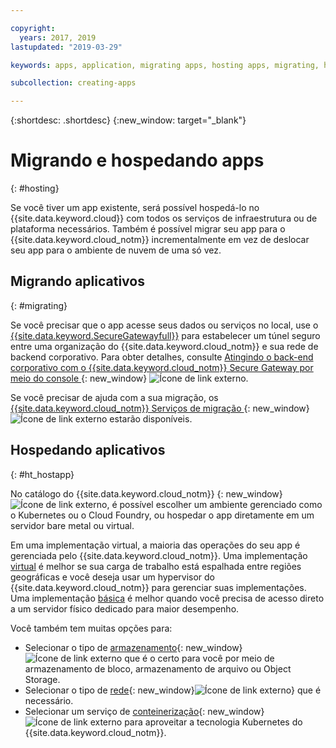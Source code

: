 ```yaml
---

copyright:
  years: 2017, 2019
lastupdated: "2019-03-29"

keywords: apps, application, migrating apps, hosting apps, migrating, hosting, migration

subcollection: creating-apps

---
```


{:shortdesc: .shortdesc}
{:new_window: target="_blank"}

# Migrando e hospedando apps
{: #hosting}

Se você tiver um app existente, será possível hospedá-lo no {{site.data.keyword.cloud}} com todos os serviços de infraestrutura ou de plataforma necessários. Também é possível migrar seu app para o {{site.data.keyword.cloud_notm}} incrementalmente em vez de deslocar seu app para o ambiente de nuvem de uma só vez.

## Migrando aplicativos
{: #migrating}

Se você precisar que o app acesse seus dados ou serviços no local, use o [{{site.data.keyword.SecureGatewayfull}}](/docs/services/SecureGateway?topic=securegateway-getting-started-with-sg#getting-started-with-sg) para estabelecer um túnel seguro entre uma organização do {{site.data.keyword.cloud_notm}} e sua rede de backend corporativo. Para obter detalhes, consulte [Atingindo o back-end corporativo com o {{site.data.keyword.cloud_notm}} Secure Gateway por meio do console ](https://developer.ibm.com/bluemix/2015/04/01/reaching-enterprise-backend-bluemix-secure-gateway/){: new_window} ![Ícone de link externo](../icons/launch-glyph.svg "Ícone de link externo").

Se você precisar de ajuda com a sua migração, os [{{site.data.keyword.cloud_notm}} Serviços de migração ](https://www.ibm.com/cloud/migration-services){: new_window} ![Ícone de link externo](../icons/launch-glyph.svg "Ícone de link externo") estarão disponíveis.

## Hospedando aplicativos
{: #ht_hostapp}

No catálogo do {{site.data.keyword.cloud_notm}} [ ](https://{DomainName}/catalog/?taxonomyNavigation=apps){: new_window} ![Ícone de link externo](../icons/launch-glyph.svg "Ícone de link externo"), é possível escolher um ambiente gerenciado como o Kubernetes ou o Cloud Foundry, ou hospedar o app diretamente em um servidor bare metal ou virtual.

Em uma implementação virtual, a maioria das operações do seu app é gerenciada pelo {{site.data.keyword.cloud_notm}}. Uma implementação [virtual](/docs/vsi?topic=virtual-servers-about-virtual-servers#about-virtual-servers) é melhor se sua carga de trabalho está espalhada entre regiões geográficas e você deseja usar um hypervisor do {{site.data.keyword.cloud_notm}} para gerenciar suas implementações. Uma implementação [básica](/docs/bare-metal?topic=bare-metal-bm-getting-started#getting-started) é melhor quando você precisa de acesso direto a um servidor físico dedicado para maior desempenho.

Você também tem muitas opções para:
* Selecionar o tipo de [armazenamento](https://{DomainName}/catalog/?taxonomyNavigation=apps&category=slstorage){: new_window} ![Ícone de link externo](../icons/launch-glyph.svg "Ícone de link externo") que é o certo para você por meio de armazenamento de bloco, armazenamento de arquivo ou Object Storage.
* Selecionar o tipo de [rede](https://{DomainName}/catalog/?taxonomyNavigation=apps&category=slnetwork){: new_window}![Ícone de link externo](../icons/launch-glyph.svg "Ícone de link externo")} que é necessário.
* Selecionar um serviço de [conteinerização](https://{DomainName}/catalog/?taxonomyNavigation=apps&category=containers){: new_window} ![Ícone de link externo](../icons/launch-glyph.svg "Ícone de link externo") para aproveitar a tecnologia Kubernetes do {{site.data.keyword.cloud_notm}}.
